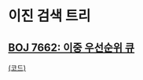 # 이진 검색 트리

## [BOJ 7662: 이중 우선순위 큐](https://www.acmicpc.net/problem/7662)
[(코드)](https://github.com/DJ-archive/Algorithm-DataStructure/blob/main/0minyoung0/algorithm/22_이진검색트리/Boj7662.java)